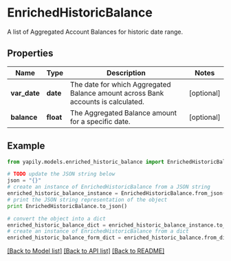 # EnrichedHistoricBalance

A list of Aggregated Account Balances for historic date range.

## Properties

Name | Type | Description | Notes
------------ | ------------- | ------------- | -------------
**var_date** | **date** | The date for which Aggregated Balance amount across Bank accounts is calculated. | [optional] 
**balance** | **float** | The Aggregated Balance amount for a specific date. | [optional] 

## Example

```python
from yapily.models.enriched_historic_balance import EnrichedHistoricBalance

# TODO update the JSON string below
json = "{}"
# create an instance of EnrichedHistoricBalance from a JSON string
enriched_historic_balance_instance = EnrichedHistoricBalance.from_json(json)
# print the JSON string representation of the object
print EnrichedHistoricBalance.to_json()

# convert the object into a dict
enriched_historic_balance_dict = enriched_historic_balance_instance.to_dict()
# create an instance of EnrichedHistoricBalance from a dict
enriched_historic_balance_form_dict = enriched_historic_balance.from_dict(enriched_historic_balance_dict)
```
[[Back to Model list]](../README.md#documentation-for-models) [[Back to API list]](../README.md#documentation-for-api-endpoints) [[Back to README]](../README.md)


